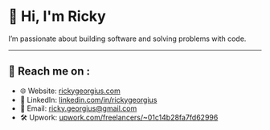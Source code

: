 # 👋 Hi, I'm Ricky

I’m passionate about building software and solving problems with code.

---

## 🔗 Reach me on :

- 🌐 Website: [rickygeorgius.com](https://rickygeorgius.com)  
- 💼 LinkedIn: [linkedin.com/in/rickygeorgius](https://www.linkedin.com/in/georgius-ricky/)  
- 📧 Email: [ricky.georgius@gmail.com](mailto:ricky.georgius@gmail.com)  
- 🛠️ Upwork: [upwork.com/freelancers/~01c14b28fa7fd62996](https://www.upwork.com/freelancers/~01c14b28fa7fd62996)
